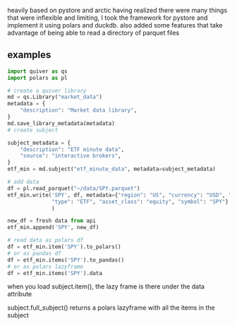 heavily based on pystore and arctic
having realized there were many things that were 
inflexible and limiting, I took the framework for pystore
and implement it using polars and duckdb. also added some features
that take advantage of being able to read a directory of parquet files


## examples
```python
import quiver as qs
import polars as pl

# create a quiver library
md = qs.Library("market_data")
metadata = {
    "description": "Market data library",
}
md.save_library_metadata(metadata)
# create subject

subject_metadata = {
    "description": "ETF minute data",
    "source": "interactive brokers",
}
etf_min = md.subject("etf_minute_data", metadata=subject_metadata)

# add data
df = pl.read_parquet("~/data/SPY.parquet")
etf_min.write('SPY', df, metadata={"region": "US", "currency": "USD", "exchange": "NYSE",
              "type": "ETF", "asset_class": "equity", "symbol": "SPY"}
              )    

new_df = fresh data from api
etf_min.append('SPY', new_df)

# read data as polars df
df = etf_min.item('SPY').to_polars()
# or as pandas df
df = etf_min.items('SPY').to_pandas()
# or as polars lazyframe
df = etf_min.items('SPY').data
```
when you load subject.item(), the lazy frame is there under 
the data attribute


subject.full_subject() returns a polars lazyframe with all the items
in the subject


